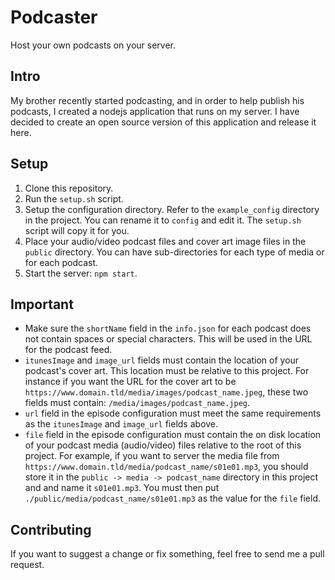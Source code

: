 Podcaster
=========

Host your own podcasts on your server.

Intro
-----

My brother recently started podcasting, and in order to help publish his podcasts, I created a nodejs application that runs on my server.
I have decided to create an open source version of this application and release it here. 

Setup
-----

1. Clone this repository.
2. Run the `setup.sh` script.
3. Setup the configuration directory. Refer to the `example_config` directory in the project. You can rename it to `config` and edit it. The `setup.sh` script will copy it for you.
4. Place your audio/video podcast files and cover art image files in the `public` directory. You can have sub-directories for each type of media or for each podcast.
5. Start the server: `npm start`.

Important
---------

- Make sure the `shortName` field in the `info.json` for each podcast does not contain spaces or special characters. This will be used in the URL for the podcast feed.
- `itunesImage` and `image_url` fields must contain the location of your podcast's cover art. This location must be relative to this project. For instance if you want the URL for the cover art to be `https://www.domain.tld/media/images/podcast_name.jpeg`, these two fields must contain: `/media/images/podcast_name.jpeg`.
- `url` field in the episode configuration must meet the same requirements as the `itunesImage` and `image_url` fields above.
- `file` field in the episode configuration must contain the on disk location of your podcast media (audio/video) files relative to the root of this project. For example, if you want to server the media file from `https://www.domain.tld/media/podcast_name/s01e01.mp3`, you should store it in the `public -> media -> podcast_name` directory in this project and and name it `s01e01.mp3`. You must then put `./public/media/podcast_name/s01e01.mp3` as the value for the `file` field.

Contributing
------------

If you want to suggest a change or fix something, feel free to send me a pull request.